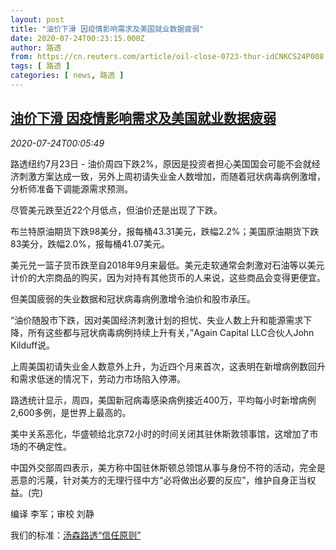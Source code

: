 ```yaml
---
layout: post
title: "油价下滑 因疫情影响需求及美国就业数据疲弱"
date: 2020-07-24T00:23:15.000Z
author: 路透
from: https://cn.reuters.com/article/oil-close-0723-thur-idCNKCS24P008
tags: [ 路透 ]
categories: [ news, 路透 ]
---
```

<!--1595550195000-->
[油价下滑 因疫情影响需求及美国就业数据疲弱](https://cn.reuters.com/article/oil-close-0723-thur-idCNKCS24P008)
------

<div>
<div><i>2020-07-24T00:05:49</i></div><div class="StandardArticleBody_body"><p>路透纽约7月23日 - 油价周四下跌2%，原因是投资者担心美国国会可能不会就经济刺激方案达成一致，另外上周初请失业金人数增加，而随着冠状病毒病例激增，分析师准备下调能源需求预测。 </p><p>尽管美元跌至近22个月低点，但油价还是出现了下跌。 </p><p>布兰特原油期货下跌98美分，报每桶43.31美元，跌幅2.2%；美国原油期货下跌83美分，跌幅2.0%，报每桶41.07美元。 </p><p>美元兑一篮子货币跌至自2018年9月来最低。美元走软通常会刺激对石油等以美元计价的大宗商品的购买，因为对持有其他货币的人来说，这些商品会变得更便宜。 </p><p>但美国疲弱的失业数据和冠状病毒病例激增令油价和股市承压。 </p><p>“油价随股市下跌，因对美国经济刺激计划的担忧、失业人数上升和能源需求下降，所有这些都与冠状病毒病例持续上升有关，”Again Capital LLC合伙人John Kilduff说。 </p><p>上周美国初请失业金人数意外上升，为近四个月来首次，这表明在新增病例数回升和需求低迷的情况下，劳动力市场陷入停滞。 </p><p>路透统计显示，周四，美国新冠病毒感染病例接近400万，平均每小时新增病例2,600多例，是世界上最高的。 </p><p>美中关系恶化，华盛顿给北京72小时的时间关闭其驻休斯敦领事馆，这增加了市场的不确定性。 </p><p>中国外交部周四表示，美方称中国驻休斯顿总领馆从事与身份不符的活动，完全是恶意的污蔑，针对美方的无理行径中方“必将做出必要的反应”，维护自身正当权益。(完)     </p><div class="Attribution_container"><div class="Attribution_attribution"><p class="Attribution_content">编译 李军；审校 刘静</p></div></div><div class="StandardArticleBody_trustBadgeContainer"><span class="StandardArticleBody_trustBadgeTitle">我们的标准：</span><span class="trustBadgeUrl"><a href="https://www.thomsonreuters.cn/content/dam/openweb/documents/pdf/china/brochures/about-us-1.pdf">汤森路透“信任原则”</a></span></div></div>
</div>
